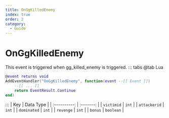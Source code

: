 ```yaml
---
title: OnGgKilledEnemy
index: true
order: 2
category:
  - Guide
---
```


# OnGgKilledEnemy
This event is triggered when gg_killed_enemy is triggered.
::: tabs
@tab Lua
```lua
@event returns void
AddEventHandler("OnGgKilledEnemy", function(event --[[ Event ]])
    --[[ ... ]]
    return EventResult.Continue
end)
```

:::
|      Key     | Data Type |
| :----------: | :-------: |
|  `victimid`  |   `int`   |
| `attackerid` |   `int`   |
|  `dominated` |   `int`   |
|   `revenge`  |   `int`   |
|    `bonus`   | `boolean` |